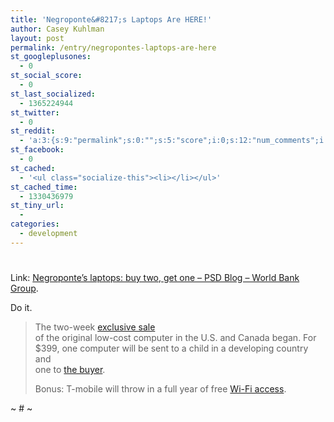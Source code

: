 ```yaml
---
title: 'Negroponte&#8217;s Laptops Are HERE!'
author: Casey Kuhlman
layout: post
permalink: /entry/negropontes-laptops-are-here
st_googleplusones:
  - 0
st_social_score:
  - 0
st_last_socialized:
  - 1365224944
st_twitter:
  - 0
st_reddit:
  - 'a:3:{s:9:"permalink";s:0:"";s:5:"score";i:0;s:12:"num_comments";i:0;}'
st_facebook:
  - 0
st_cached:
  - '<ul class="socialize-this"><li></li></ul>'
st_cached_time:
  - 1330436979
st_tiny_url:
  - 
categories:
  - development
---
```

# 

Link: [Negroponte’s laptops: buy two, get one – PSD Blog – World Bank Group][1].

 [1]: http://psdblog.worldbank.org/psdblog/2007/11/negropontes-lap.html "Negroponte's laptops: buy two, get one - PSD Blog - World Bank Group"

Do it.

> The two-week [exclusive sale][2]  
> of the original low-cost computer in the U.S. and Canada began. For  
> $399, one computer will be sent to a child in a developing country and  
> one to [the buyer][3]. 
> 
> Bonus: T-mobile will throw in a full year of free [Wi-Fi access][4]. 

 [2]: http://www.laptopgiving.org/en/index.php
 [3]: http://www.news.com/8301-10784_3-9814945-7.html?tag=nefd.only
 [4]: http://www.laptopgiving.org/en/give-one-get-one.php

~ # ~